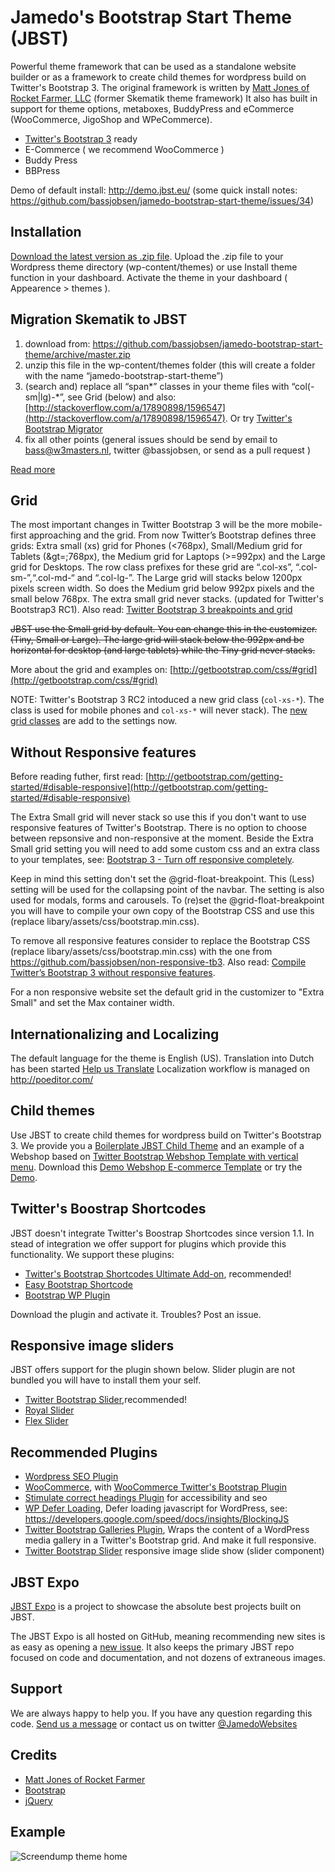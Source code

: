 Jamedo's Bootstrap Start Theme (JBST)
=====================================

Powerful theme framework that can be used as a standalone website builder or as a framework to create child themes for wordpress build on Twitter's Bootstrap 3.
The original framework is written by [Matt Jones of Rocket Farmer, LLC](http://rocketfarmer.net/) (former Skematik theme framework)
It also has built in support for theme options, metaboxes, BuddyPress and eCommerce (WooCommerce, JigoShop and WPeCommerce).

* [Twitter's Bootstrap 3](http://getboostrap.com/) ready
* E-Commerce ( we recommend WooCommerce )
* Buddy Press
* BBPress

Demo of default install: http://demo.jbst.eu/ (some quick install notes: https://github.com/bassjobsen/jamedo-bootstrap-start-theme/issues/34)

Installation
------------

[Download the latest version as .zip file](https://github.com/bassjobsen/jamedo-bootstrap-start-theme/archive/master.zip). Upload the .zip file to your Wordpress theme directory (wp-content/themes) or use Install theme function in your dashboard.
Activate the theme in your dashboard ( Appearence > themes ).

Migration Skematik to JBST
---------

1. download from: https://github.com/bassjobsen/jamedo-bootstrap-start-theme/archive/master.zip
2. unzip this file in the wp-content/themes folder (this will create a folder with the name “jamedo-bootstrap-start-theme”)
3. (search and) replace all “span*” classes in your theme files with “col(-sm|lg)-*”, see Grid (below) and also: [http://stackoverflow.com/a/17890898/1596547](http://stackoverflow.com/a/17890898/1596547). Or try [Twitter's Bootstrap Migrator](http://bootstrapmigrator.w3masters.nl/)
4. fix all other points (general issues should be send by email to bass@w3masters.nl, twitter @bassjobsen, or send as a pull request )

[Read more](http://bassjobsen.weblogs.fm/migrate_skematik_to_twitter_bootstrap3/)

Grid
----
The most important changes in Twitter Bootstrap 3 will be the more mobile-first approaching and the grid. From now Twitter’s Bootstrap defines three grids: Extra small (xs) grid for Phones (&lt;768px), Small/Medium grid for Tablets (&gt=;768px), the Medium grid for Laptops (&gt;=992px) and the Large grid for Desktops. The row class prefixes for these grid are “.col-xs”, “.col-sm-”,“.col-md-“ and “.col-lg-”. The Large grid will stacks below 1200px pixels screen width. So does the Medium grid below 992px pixels and the small below 768px. The extra small grid never stacks. (updated for Twitter's Bootstrap3 RC1). Also read: [Twitter Bootstrap 3 breakpoints and grid](http://bassjobsen.weblogs.fm/twitter-bootstrap-3-breakpoints-and-grid/)

<strike>JBST use the Small grid by default. You can change this in the customizer. (Tiny, Small or Large). The large grid will stack below the 992px and be horizontal for desktop (and large tablets) while the Tiny grid never stacks.</strike>

More about the grid and examples on: [http://getbootstrap.com/css/#grid](http://getbootstrap.com/css/#grid)

NOTE: Twitter's Bootstrap 3 RC2 intoduced a new grid class (`col-xs-*`). The class is used for mobile phones and `col-xs-*` will never stack). The [new grid classes](http://bassjobsen.weblogs.fm/twitters-bootstrap-3-rc2-important-changes/) are add to the settings now.

Without Responsive features
---------------------------
Before reading futher, first read: [http://getbootstrap.com/getting-started/#disable-responsive](http://getbootstrap.com/getting-started/#disable-responsive)

The Extra Small grid will never stack so use this if you don't want to use responsive features of Twitter's Bootstrap. There is no option to choose between repsonsive and non-responsive at the moment. Beside the Extra Small grid setting you will need to add some custom css and an extra class to your templates, see: [Bootstrap 3 - Turn off responsive completely](http://stackoverflow.com/questions/18146476/bootstrap-3-turn-off-responsive-completely/18185520).

Keep in mind this setting don't set the @grid-float-breakpoint. This (Less) setting will be used for the collapsing point of the navbar. The setting is also used for modals, forms and carousels. To (re)set the @grid-float-breakpoint you will have to compile your own copy of the Bootstrap CSS and use this (replace libary/assets/css/bootstrap.min.css). 

To remove all responsive features consider to replace the Bootstrap CSS (replace libary/assets/css/bootstrap.min.css) with the one from
https://github.com/bassjobsen/non-responsive-tb3. Also read: [Compile Twitter’s Bootstrap 3 without responsive features](http://bassjobsen.weblogs.fm/compile-twitters-bootstrap-3-without-responsive-features/).

For a non responsive website set the default grid in the customizer to "Extra Small" and set the Max container width.

Internationalizing and Localizing 
---------------------------------

The default language for the theme is English (US). Translation into Dutch has been started [Help us Translate](https://poeditor.com/join/project?hash=9e7060d127eef15b8f922b0672380177) 
Localization workflow is managed on http://poeditor.com/

Child themes
------------
Use JBST to create child themes for wordpress build on Twitter's Bootstrap 3.
We provide you a [Boilerplate JBST Child Theme](https://github.com/bassjobsen/Boilerplate-JBST-Child-Theme) and an example of a Webshop based on [Twitter Bootstrap Webshop Template with vertical menu](https://github.com/bassjobsen/twitter-bootstrap-webshop-template). 
Download this [Demo Webshop E-commerce Template](https://github.com/bassjobsen/jbst-e-commerce-child-theme) or try the [Demo](http://webshop.w3masters.nl/).

Twitter's Boostrap Shortcodes
-----------------------------
JBST doesn't integrate Twitter's Boostrap Shortcodes since version 1.1. In stead of integration we offer support for plugins which provide this functionality. We support these plugins:

* [Twitter's Bootstrap Shortcodes Ultimate Add-on](http://wordpress.org/plugins/twitters-bootstrap-shortcodes-ultimate/), recommended!
* [Easy Bootstrap Shortcode](http://wordpress.org/plugins/easy-bootstrap-shortcodes/)
* [Bootstrap WP Plugin](http://bootstrapwpplugin.com?affiliates=c9f0f895fb98ab9159f51fd0297e236d)

Download the plugin and activate it. Troubles? Post an issue.

Responsive image sliders
------------------------

JBST offers support for the plugin shown below. Slider plugin are not bundled you will have to install them your self.

* [Twitter Bootstrap Slider](https://github.com/bassjobsen/twitter-bootstrap-slider),recommended! 
* [Royal Slider](http://dimsemenov.com/plugins/royal-slider/wordpress/)
* [Flex Slider](http://www.fergusweb.net/software/flex-slider/)


Recommended Plugins
-------------------

* [Wordpress SEO Plugin](http://yoast.com/wordpress/seo/)
* [WooCommerce](http://www.woothemes.com/woocommerce/), with [WooCommerce Twitter's Bootstrap Plugin](https://github.com/bassjobsen/woocommerce-twitterbootstrap)
* [Stimulate correct headings Plugin](https://github.com/bassjobsen/stimulate-correct-headings) for accessibility and seo
* [WP Defer Loading](https://github.com/bassjobsen/wp-defer-loading), Defer loading javascript for WordPress, see: https://developers.google.com/speed/docs/insights/BlockingJS
* [Twitter Bootstrap Galleries Plugin](https://github.com/bassjobsen/twitter-bootstrap-galleries), Wraps the content of a WordPress media gallery in a Twitter's Bootstrap grid. And make it full responsive.
* [Twitter Bootstrap Slider](https://github.com/bassjobsen/twitter-bootstrap-slider/) responsive image slide show (slider component)

JBST Expo
---------
[JBST Expo](http://expo.jbst.eu/) is a project to showcase the absolute best projects built on JBST.

The JBST Expo is all hosted on GitHub, meaning recommending new sites is as easy as opening a [new issue](https://github.comb/bassjobsen/jbst-expo/issues/new). It also keeps the primary JBST repo focused on code and documentation, and not dozens of extraneous images.

Support
-------

We are always happy to help you. If you have any question regarding 
this code. [Send us a message](http://www.jamedowebsites.nl/contact/)
or contact us on twitter [@JamedoWebsites](http://twitter.com/JamedoWebsites)

Credits
-------

* [Matt Jones of Rocket Farmer](http://rocketfarmer.net/)
* [Bootstrap](http://twitter.github.com/bootstrap/)
* [jQuery](http://www.jquery.com/)

Example
-------
![Screendump theme home](http://bassjobsen.weblogs.fm/wp-content/uploads/2013/07/jamedotheme.png)
